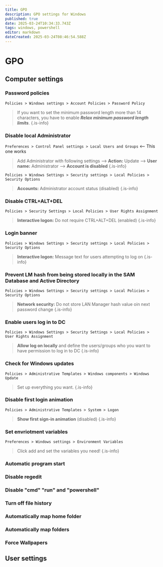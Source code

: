 ```yaml
---
title: GPO
description: GPO settings for Windows
published: true
date: 2025-03-24T10:34:33.743Z
tags: windows, powershell
editor: markdown
dateCreated: 2025-03-24T08:46:54.588Z
---
```


# GPO
## Computer settings

### Password policies
`Policies > Windows settings > Account Policies > Password Policy`

> If you want to set the minimum password length more than 14 characters, you have to enable ***Relax minimum password length limits***.
{.is-info}


### Disable local Administrator
`Preferences > Control Panel settings > Local Users and Groups` <-- This one works

> Add Administrator with following settings
> --> **Action:** Update
> --> **User name:** Administrator
> --> **Account is disabled**
{.is-info}

`Policies > Windows Settings > Security settings > Local Policies > Security Options`

> **Accounts:** Administrator account status (disabled)
{.is-info}

### Disable CTRL+ALT+DEL
`Policies > Security Settings > Local Policies > User Rights Assignment`

> **Interactive logon:** Do not require CTRL+ALT+DEL (enabled)
{.is-info}

### Login banner
`Policies > Windows Settings > Security settings > Local Policies > Security Options`
 
> **Interactive logon:** Message text for users attempting to log on
{.is-info}


### Prevent LM hash from being stored locally in the SAM Database and Active Directory
`Policies > Windows Settings > Security settings > Local Policies > Security Options`

> **Network security:** Do not store LAN Manager hash value oin next password change
{.is-info}



### Enable users log in to DC
`Policies > Windows Settings > Security Settings > Local Policies > User Rights Assignment`

> **Allow log on locally** and define the users/groups who you want to have permission to log in to DC
{.is-info}

### Check for Windows updates
`Policies > Administrative Templates > Windows components > Windows Update`

> Set up everything you want.
{.is-info}

### Disable first login animation
`Policies > Administrative Templates > System > Logon`

> **Show first sign-in animation** (disabled)
{.is-info}

### Set envriotment variables
`Preferences > Windows settings > Environment Variables`

> Click add and set the variables you need!
{.is-info}

### Automatic program start

### Disable regedit

### Disable "cmd" "run" and "powershell"

### Turn off file history

### Automatically map home folder

### Automatically map folders

### Force Wallpapers




## User settings


